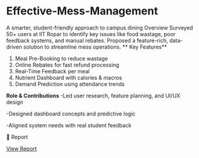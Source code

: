 # Effective-Mess-Management
A smarter, student-friendly approach to campus dining
Overview
Surveyed 50+ users at IIT Ropar to identify key issues like food wastage, poor feedback systems, and manual rebates. Proposed a feature-rich, data-driven solution to streamline mess operations.
** Key Features**
1. Meal Pre-Booking to reduce wastage
2. Online Rebates for fast refund processing
3. Real-Time Feedback per meal
4. Nutrient Dashboard with calories & macros
5. Demand Prediction using attendance trends

**Role & Contributions**
-Led user research, feature planning, and UI/UX design 

-Designed dashboard concepts and predictive logic

-Aligned system needs with real student feedback

📄 Report

[View Report](GROUP10_2023MEB1380.pdf)
